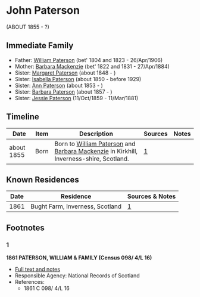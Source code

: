 ﻿---
layout: person
subject_key: i54157362
permalink: /people/i54157362
---

# John Paterson
(ABOUT 1855 - ?)

## Immediate Family

* Father: [William Paterson](./@55148620@-william-paterson-b1804~1823-d1906-4-26.md) (bet' 1804 and 1823 - 26/Apr/1906)
* Mother: [Barbara Mackenzie](./@28263584@-barbara-mackenzie-b1822~1831-d1884-4-27.md) (bet' 1822 and 1831 - 27/Apr/1884)
* Sister: [Margaret Paterson](./@93188721@-margaret-paterson-b1848-d.md) (about 1848 - )
* Sister: [Isabella Paterson](./@24882788@-isabella-paterson-b1850-d1929.md) (about 1850 - before 1929)
* Sister: [Ann Paterson](./@11400006@-ann-paterson-b1853-d.md) (about 1853 - )
* Sister: [Barbara Paterson](./@65135072@-barbara-paterson-b1857-d.md) (about 1857 - )
* Sister: [Jessie Paterson](./@992704@-jessie-paterson-b1859-10-11-d1881-3-11.md) (11/Oct/1859 - 11/Mar/1881)

## Timeline

Date | Item | Description | Sources | Notes
---|---|---|---|---
about 1855 | Born | Born to [William Paterson](./@55148620@-william-paterson-b1804~1823-d1906-4-26.md) and [Barbara Mackenzie](./@28263584@-barbara-mackenzie-b1822~1831-d1884-4-27.md) in Kirkhill, Inverness-shire, Scotland. | [1](#1) | 

## Known Residences

Date | Residence | Sources & Notes
---|---|---
1861 | Bught Farm, Inverness, Scotland | [1](#1)

## Footnotes

### 1

**1861 PATERSON, WILLIAM & FAMILY (Census 098/ 4/L 16)**

* [Full text and notes](../sources/@30014784@-1861-paterson,-william-&-family-census-098-4-l-16-.md)
* Responsible Agency: National Records of Scotland
* References: 
  * 1861 C 098/ 4/L 16

